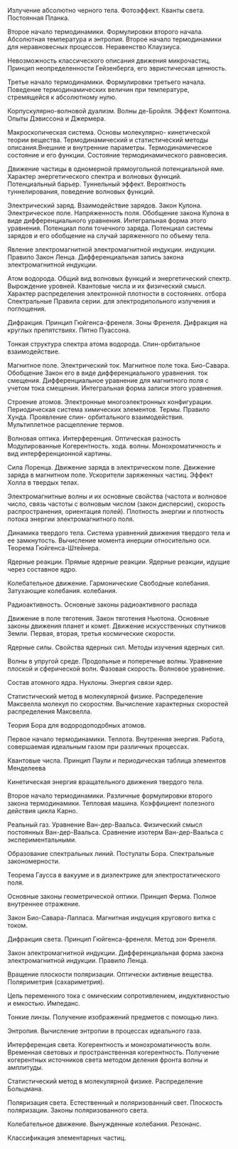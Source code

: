 Излучение абсолютно черного тела. Фотоэффект. Кванты света. Постоянная Планка.

Второе начало термодинамики. Формулировки второго начала. Абсолютная температура и энтропия. Второе начало термодинамики для неравновесных процессов. Неравенство Клаузиуса.

Невозможность классического описания движения микрочастиц. Принцип неопределенности Гейзенберга, его эвристическая ценность.

Третье начало термодинамики. Формулировки третьего начала. Поведение термодинамических величин при температуре, стремящейся к абсолютному нулю.

Корпускулярно-волновой дуализм. Волны де-Бройля. Эффект Комптона. Опыты Дэвиссона и Джермера.

Макроскопическая система. Основы молекулярно- кинетической теории вещества. Термодинамический и статистический методы описания.Внешние и внутренние параметры. Термодинамическое состояние и его функции. Состояние термодинамического равновесия.

Движение частицы в одномерной прямоугольной потенциальной яме. Характер энергетического спектра и волновых функций. Потенциальный барьер. Туннельный эффект. Вероятность туннелирования, поведение волновых функций.

Электрический заряд. Взаимодействие зарядов. Закон Кулона. Электрическое поле. Напряженность поля. Обобщение закона Кулона в виде дифференциального уравнения. Интегральная форма этого уравнения. Потенциал поля точечного заряда. Потенциал системы зарядов и его обобщение на случай заряженного по объему тела.

Явление электромагнитной электромагнитной индукции. индукции. Правило Закон Ленца. Дифференциальная запись закона электромагнитной индукции.

Атом водорода. Общий вид волновых функций и энергетический спектр. Вырождение уровней. Квантовые числа и их физический смысл. Характер распределения электронной плотности в состояниях. отбора Спектральные Правила серии. для электродипольного излучения и поглощения.

Дифракция. Принцип Гюйгенса-френеля. Зоны Френеля. Дифракция на круглых препятствиях. Пятно Пуассона.

Тонкая структура спектра атома водорода. Спин-орбитальное взаимодействие. 

Магнитное поле. Электрический ток. Магнитное поле тока. Био-Савара. Обобщение Закон его в виде дифференциального уравнения. ток смещения. Дифференциальное уравнение для магнитного поля с учетом тока смещения. Интегральная форма записи этого уравнения.

Строение атомов. Электронные многоэлектронных конфигурации. Периодическая система химических элементов. Термы. Правило Хунда. Проявление спин- орбитального взаимодействия. Мультиплетное расщепление термов.

Волновая оптика. Интерференция. Оптическая разность Модулированные Когерентность. хода. волны. Монохроматичность и вид интерференционной картины.

Сила Лоренца. Движение заряда в электрическом поле. Движение заряда в магнитном поле. Ускорители заряженных частиц. Эффект Холла в твердых телах.

Электромагнитные волны и их основные свойства (частота и волновое число, связь частоты с волновым числом (закон дисперсии), скорость распространения, ориентация полей). Плотность энергии и плотность потока энергии электромагнитного поля.

Динамика твердого тела. Система уравнений движения твердого тела и ее замкнутость. Вычисление момента инерции относительно оси. Теорема Гюйгенса-Штейнера.

Ядерные реакции. Прямые ядерные реакции. Ядерные реакции, идущие через составное ядро.

Колебательное движение. Гармонические Свободные колебания. Затухающие колебания. колебания.

Радиоактивность. Основные законы радиоактивного распада

Движение в поле тяготения. Закон тяготения Ньютона. Основные законы движения планет и комет. Движение искусственных спутников Земли. Первая, вторая, третья космические скорости.

Ядерные силы. Свойства ядерных сил. Методы изучения ядерных сил.

Волны в упругой среде. Продольные и поперечные волны. Уравнение плоской и сферической волн. Фазовая скорость. Волновое уравнение.

Состав атомного ядра. Нуклоны. Энергия связи ядер.

Статистический метод в молекулярной физике. Распределение Максвелла молекул по скоростям. Вычисление характерных скоростей распределения Максвелла.

Теория Бора для водородоподобных атомов.

Первое начало термодинамики. Теплота. Внутренняя энергия. Работа, совершаемая идеальным газом при различных процессах.

Квантовые числа. Принцип Паули и периодическая таблица элементов Менделеева

Кинетическая энергия вращательного движения твердого тела.

Второе начало термодинамики. Различные формулировки второго закона термодинамики. Тепловая машина. Коэффициент полезного действия цикла Карно.

Реальный газ. Уравнение Ван-дер-Ваальса. Физический смысл постоянных Ван-дер-Ваальса. Сравнение изотерм Ван-дер-Ваальса с экспериментальными.

Образование спектральных линий. Постулаты Бора. Спектральные закономерности. 

Теорема Гаусса в вакууме и в диэлектрике для электростатического поля.

Основные законы геометрической оптики. Принцип Ферма. Полное внутреннее отражение.

Закон Био-Савара-Лапласа. Магнитная индукция кругового витка с током.

Дифракция света. Принцип Гюйгенса-френеля. Метод зон Френеля.

Закон электромагнитной индукции. Дифференциальная форма закона электромагнитной индукции. Правило Ленца. 

Вращение плоскости поляризации. Оптически активные вещества. Поляриметрия (сахариметрия).

Цепь переменного тока с омическим сопротивлением, индуктивностью и емкостью. Импеданс.

Тонкие линзы. Получение изображений предметов с помощью линз.

Энтропия. Вычисление энтропии в процессах идеального газа.

Интерференция света. Когерентность и монохроматичность волн. Временная световых и пространственная когерентность. Получение когерентных источников света методом деления фронта волны и амплитуды.

Статистический метод в молекулярной физике. Распределение Больцмана. 

Поляризация света. Естественный и поляризованный свет. Плоскость поляризации. Законы поляризованного света.

Колебательное движение. Вынужденные колебания. Резонанс. 

Классификация элементарных частиц.

